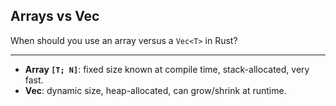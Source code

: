## Arrays vs Vec

When should you use an array versus a `Vec<T>` in Rust?

---

* **Array `[T; N]`**: fixed size known at compile time, stack-allocated, very fast.
* **Vec<T>**: dynamic size, heap-allocated, can grow/shrink at runtime.

